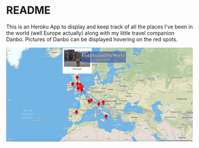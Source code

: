 # README
This is an Heroku App to display and keep track of all the places I've been in the world (well Europe actually) along with my little travel companion Danbo. Pictures of Danbo can be displayed hovering on the red spots.

![alt tag](https://github.com/Levia/feddaroundtheworld/blob/master/app/assets/images/screenshot.png)

